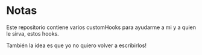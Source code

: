 # Notas

Este repositorio contiene varios customHooks para  ayudarme a mi y a quien le sirva, estos hooks.

También la ídea es que yo no quiero volver a escribirlos!